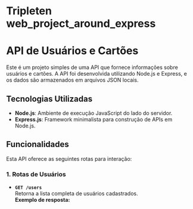 # Tripleten web_project_around_express

# API de Usuários e Cartões

Este é um projeto simples de uma API que fornece informações sobre usuários e cartões. A API foi desenvolvida utilizando Node.js e Express, e os dados são armazenados em arquivos JSON locais.

## Tecnologias Utilizadas

- **Node.js**: Ambiente de execução JavaScript do lado do servidor.
- **Express.js**: Framework minimalista para construção de APIs em Node.js.

## Funcionalidades

Esta API oferece as seguintes rotas para interação:

### 1. **Rotas de Usuários**

- **`GET /users`**  
  Retorna a lista completa de usuários cadastrados.  
  **Exemplo de resposta:**

  ```json

  ```
